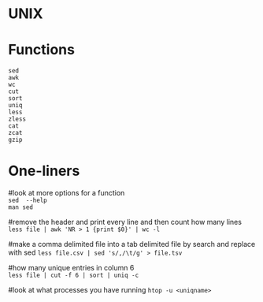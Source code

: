 # UNIX

# Functions
```
sed
awk
wc 
cut
sort
uniq
less
zless
cat
zcat
gzip
```

# One-liners

#look  at more options for a function  
`sed  --help`  
`man sed`  

#remove the header and  print every line and then count how many lines 
`less file | awk 'NR > 1 {print $0}' | wc -l `

#make a comma delimited file into a tab delimited file by search and replace with sed 
`less file.csv | sed 's/,/\t/g' > file.tsv`

#how many unique entries in column 6  
`less file | cut -f 6 | sort | uniq -c`

#look at what processes you have running 
`htop -u <uniqname>`

